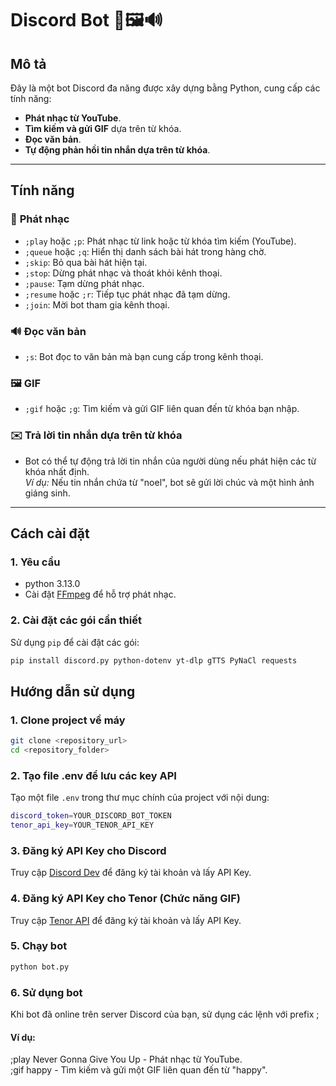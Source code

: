 # Discord Bot 🎵🖼️🔊

## Mô tả

Đây là một bot Discord đa năng được xây dựng bằng Python, cung cấp các tính năng:
- **Phát nhạc từ YouTube**.
- **Tìm kiếm và gửi GIF** dựa trên từ khóa.
- **Đọc văn bản**.
- **Tự động phản hồi tin nhắn dựa trên từ khóa**.

---

## Tính năng

### 🎵 **Phát nhạc**
- `;play` hoặc `;p`: Phát nhạc từ link hoặc từ khóa tìm kiếm (YouTube).
- `;queue` hoặc `;q`: Hiển thị danh sách bài hát trong hàng chờ.
- `;skip`: Bỏ qua bài hát hiện tại.
- `;stop`: Dừng phát nhạc và thoát khỏi kênh thoại.
- `;pause`: Tạm dừng phát nhạc.
- `;resume` hoặc `;r`: Tiếp tục phát nhạc đã tạm dừng.
- `;join`: Mời bot tham gia kênh thoại.

### 🔊 **Đọc văn bản**
- `;s`: Bot đọc to văn bản mà bạn cung cấp trong kênh thoại.

### 🖼️ **GIF**
- `;gif` hoặc `;g`: Tìm kiếm và gửi GIF liên quan đến từ khóa bạn nhập.

### ✉️ **Trả lời tin nhắn dựa trên từ khóa**
- Bot có thể tự động trả lời tin nhắn của người dùng nếu phát hiện các từ khóa nhất định.  
  *Ví dụ:* Nếu tin nhắn chứa từ "noel", bot sẽ gửi lời chúc và một hình ảnh giáng sinh.

---

## Cách cài đặt

### 1. Yêu cầu
- python 3.13.0  
- Cài đặt [FFmpeg](https://www.gyan.dev/ffmpeg/builds/) để hỗ trợ phát nhạc.

### 2. Cài đặt các gói cần thiết
Sử dụng `pip` để cài đặt các gói:

```bash
pip install discord.py python-dotenv yt-dlp gTTS PyNaCl requests
```

##  Hướng dẫn sử dụng
### 1. Clone project về máy
```bash
git clone <repository_url>
cd <repository_folder>
```

### 2. Tạo file .env để lưu các key API
Tạo một file `.env` trong thư mục chính của project với nội dung:
```bash
discord_token=YOUR_DISCORD_BOT_TOKEN
tenor_api_key=YOUR_TENOR_API_KEY
```

### 3. Đăng ký API Key cho Discord
Truy cập [Discord Dev](https://discord.com/developers/applications) để đăng ký tài khoản và lấy API Key.

### 4. Đăng ký API Key cho Tenor (Chức năng GIF)
Truy cập [Tenor API](https://developers.google.com/tenor/guides/quickstart) để đăng ký tài khoản và lấy API Key.

### 5. Chạy bot
```bash
python bot.py
```

### 6. Sử dụng bot
Khi bot đã online trên server Discord của bạn, sử dụng các lệnh với prefix ;

#### Ví dụ:
;play Never Gonna Give You Up - Phát nhạc từ YouTube.  
;gif happy - Tìm kiếm và gửi một GIF liên quan đến từ "happy".